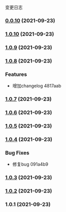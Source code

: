 变更日志
### [0.0.10](https://github.com/clouDr-f2e/rubick/compare/v1.0.10...v0.0.10) (2021-09-23)

### [1.0.10](https://github.com/clouDr-f2e/rubick/compare/v1.0.9...v1.0.10) (2021-09-23)

### [1.0.9](https://github.com/clouDr-f2e/rubick/compare/v1.0.8...v1.0.9) (2021-09-23)

### [1.0.8](https://github.com/clouDr-f2e/rubick/compare/v1.0.7...v1.0.8) (2021-09-23)


### Features

* 增加changelog 4817aab

### [1.0.7](https://github.com/clouDr-f2e/rubick/compare/v1.0.6...v1.0.7) (2021-09-23)

### [1.0.6](https://github.com/clouDr-f2e/rubick/v1.0.5...v1.0.6) (2021-09-23)

### [1.0.5](///compare/v1.0.4...v1.0.5) (2021-09-23)

### [1.0.4](///compare/v1.0.3...v1.0.4) (2021-09-23)


### Bug Fixes

* 修复bug 091a4b9

### [1.0.3](///compare/v1.0.2...v1.0.3) (2021-09-23)

### [1.0.2](///compare/v1.0.1...v1.0.2) (2021-09-23)

### 1.0.1 (2021-09-23)
